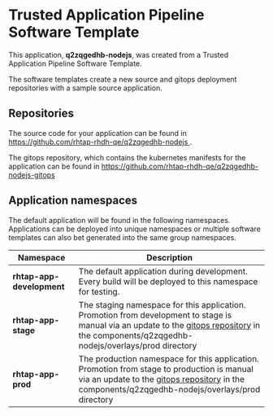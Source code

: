 # Trusted Application Pipeline Software Template

This application, **q2zqgedhb-nodejs**, was created from a Trusted Application Pipeline Software Template.

The software templates create a new source and gitops deployment repositories with a sample source application. 

## Repositories

The source code for your application can be found in [https://github.com/rhtap-rhdh-qe/q2zqgedhb-nodejs ](https://github.com/rhtap-rhdh-qe/q2zqgedhb-nodejs ).
 
The gitops repository, which contains the kubernetes manifests for the application can be found in 
[https://github.com/rhtap-rhdh-qe/q2zqgedhb-nodejs-gitops ](https://github.com/rhtap-rhdh-qe/q2zqgedhb-nodejs-gitops ) 

## Application namespaces 

The default application will be found in the following namespaces. Applications can be deployed into unique namespaces or multiple software templates can also bet generated into the same group namespaces.  

|  Namespace   |  Description   |  
| -------- | -------- |   
| **rhtap-app-development** | The default application during development. Every build will be deployed to this namespace for testing. | 
| **rhtap-app-stage** | The staging namespace for this application. Promotion from development to stage is manual via an update to the [gitops repository](https://github.com/rhtap-rhdh-qe/q2zqgedhb-nodejs-gitops ) in the components/q2zqgedhb-nodejs/overlays/prod directory |  
| **rhtap-app-prod** | The production namespace for this application. Promotion from stage to production is manual via an update to the [gitops repository](https://github.com/rhtap-rhdh-qe/q2zqgedhb-nodejs-gitops ) in the components/q2zqgedhb-nodejs/overlays/prod directory | 